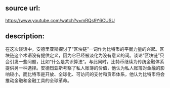## source url:

https://www.youtube.com/watch?v=mRQs9Y6CUSU

## description:

在这次谈话中，安德里亚斯探讨了“区块链”一词作为比特币的平衡力量的兴起。区块链这个术语没有提供定义，因为它已经被淡化为没有意义的词。谈论“区块链”只会引发一些问题，比如“什么是共识算法”。与此同时，比特币继续为传统金融体系提供另一种选择。安德烈亚斯考察了私人账簿的价值，他认为私人账簿对金融的影响较小，而比特币是开放、全球化、可访问的支付和货币体系，他认为比特币将会推动金融和金融工具的全球革命。